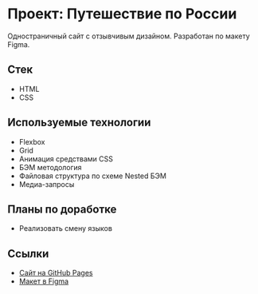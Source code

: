
# Проект: Путешествие по России
Одностраничный сайт с отзывчивым дизайном. Разработан по макету Figma.

## Стек
 * HTML
 * CSS

## Используемые технологии
 * Flexbox
 * Grid
 * Анимация средствами CSS
 * БЭМ методология
 * Файловая структура по схеме Nested БЭМ
 * Медиа-запросы

## Планы по доработке
* Реализовать смену языков

## Ссылки
* [Сайт на GitHub Pages](https://mmv-774.github.io/russian-travel/)
* [Макет в Figma](https://www.figma.com/file/5S2WSbEFL6awjVWJ0NWL8Q/Sprint-3_-Russia-_-desktop-%2B-mobile?node-id=28503%3A0)